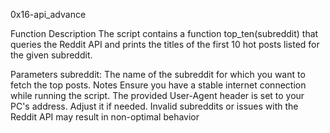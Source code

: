 0x16-api_advance

Function Description
The script contains a function top_ten(subreddit) that queries the Reddit API and prints the titles of the first 10 hot posts listed for the given subreddit.

Parameters
subreddit: The name of the subreddit for which you want to fetch the top posts.
Notes
Ensure you have a stable internet connection while running the script.
The provided User-Agent header is set to your PC's address. Adjust it if needed.
Invalid subreddits or issues with the Reddit API may result in non-optimal behavior

